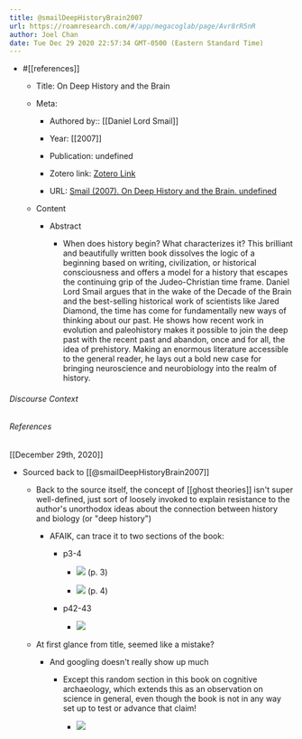 ```yaml
---
title: @smailDeepHistoryBrain2007
url: https://roamresearch.com/#/app/megacoglab/page/Avr8rR5nR
author: Joel Chan
date: Tue Dec 29 2020 22:57:34 GMT-0500 (Eastern Standard Time)
---
```


- #[[references]]

    - Title: On Deep History and the Brain

    - Meta:

        - Authored by:: [[Daniel Lord Smail]]

        - Year: [[2007]]

        - Publication: undefined

        - Zotero link: [Zotero Link](zotero://select/items/1_PH5ZBG3G)

        - URL: [Smail (2007). On Deep History and the Brain. undefined](undefined)

    - Content

        - Abstract

            - When does history begin? What characterizes it? This brilliant and beautifully written book dissolves the logic of a beginning based on writing, civilization, or historical consciousness and offers a model for a history that escapes the continuing grip of the Judeo-Christian time frame. Daniel Lord Smail argues that in the wake of the Decade of the Brain and the best-selling historical work of scientists like Jared Diamond, the time has come for fundamentally new ways of thinking about our past. He shows how recent work in evolution and paleohistory makes it possible to join the deep past with the recent past and abandon, once and for all, the idea of prehistory. Making an enormous literature accessible to the general reader, he lays out a bold new case for bringing neuroscience and neurobiology into the realm of history.

###### Discourse Context



###### References

[[December 29th, 2020]]

- Sourced back to [[@smailDeepHistoryBrain2007]]

    - Back to the source itself, the concept of [[ghost theories]] isn't super well-defined, just sort of loosely invoked to explain resistance to the author's unorthodox ideas about the connection between history and biology (or "deep history")

        - AFAIK, can trace it to two sections of the book:

            - p3-4

                - ![](https://firebasestorage.googleapis.com/v0/b/firescript-577a2.appspot.com/o/imgs%2Fapp%2Fmegacoglab%2FNnQ1IDbzB2.png?alt=media&token=a13f58a5-3f79-4784-9507-f9e07970d540) (p. 3)

                - ![](https://firebasestorage.googleapis.com/v0/b/firescript-577a2.appspot.com/o/imgs%2Fapp%2Fmegacoglab%2FAQZ5JdXaGU.png?alt=media&token=68871863-7589-4e22-b474-c8886e2e815a) (p. 4)

            - p42-43

                - ![](https://firebasestorage.googleapis.com/v0/b/firescript-577a2.appspot.com/o/imgs%2Fapp%2Fmegacoglab%2FhLuR39oXHC.png?alt=media&token=ed78d338-0bf5-40f8-a225-6e2231fe19db)

    - At first glance from title, seemed like a mistake?

        - And googling doesn't really show up much

            - Except this random section in this book on cognitive archaeology, which extends this as an observation on science in general, even though the book is not in any way set up to test or advance that claim!

                - ![](https://firebasestorage.googleapis.com/v0/b/firescript-577a2.appspot.com/o/imgs%2Fapp%2Fmegacoglab%2FJYHYmfJPc2.png?alt=media&token=a3e21482-8be3-4377-8669-2d17e09823fc)
